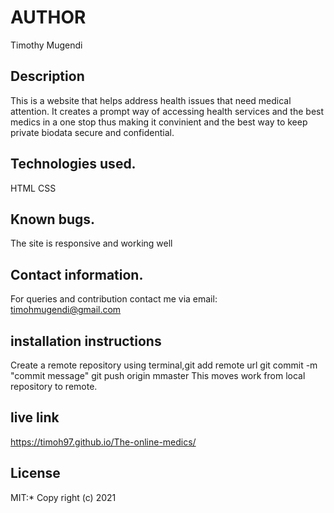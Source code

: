 # AUTHOR
Timothy Mugendi
## Description
This is a website that helps address health issues that need medical attention. It creates a prompt way of accessing health services and the best medics in a one stop thus making it convinient and the best way to keep private biodata secure and confidential.
## Technologies used.
HTML
CSS
## Known bugs.
The site is responsive and working well
## Contact information.
For queries and contribution contact me via email: timohmugendi@gmail.com
## installation instructions
Create a remote repository
using terminal,git add remote url
git commit -m "commit message"
git push origin mmaster
This moves work from local repository to remote.
## live link
https://timoh97.github.io/The-online-medics/
## License
MIT:*
Copy right (c) 2021